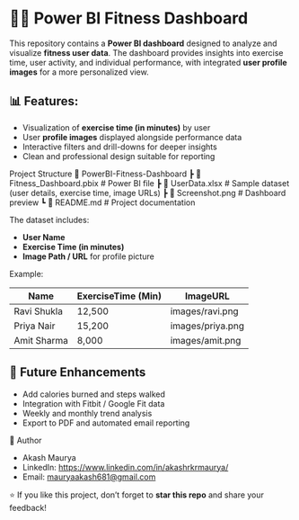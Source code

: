# 🏋️‍♂️ Power BI Fitness Dashboard

This repository contains a **Power BI dashboard** designed to analyze and visualize **fitness user data**. The dashboard provides insights into exercise time, user activity, and individual performance, with integrated **user profile images** for a more personalized view.


## 📊 Features:

* Visualization of **exercise time (in minutes)** by user
* User **profile images** displayed alongside performance data
* Interactive filters and drill-downs for deeper insights
* Clean and professional design suitable for reporting

Project Structure
📁 PowerBI-Fitness-Dashboard
 ┣ 📄 Fitness_Dashboard.pbix   # Power BI file
 ┣ 📄 UserData.xlsx            # Sample dataset (user details, exercise time, image URLs)
 ┣ 📄 Screenshot.png           # Dashboard preview
 ┗ 📄 README.md                # Project documentation

The dataset includes:

* **User Name**
* **Exercise Time (in minutes)**
* **Image Path / URL** for profile picture

Example:

| Name        | ExerciseTime (Min) | ImageURL         |
| ----------- | ------------------ | ---------------- |
| Ravi Shukla | 12,500             | images/ravi.png  |
| Priya Nair  | 15,200             | images/priya.png |
| Amit Sharma | 8,000              | images/amit.png  |


## 🔮 Future Enhancements

* Add calories burned and steps walked
* Integration with Fitbit / Google Fit data
* Weekly and monthly trend analysis
* Export to PDF and automated email reporting


 👤 Author

* Akash Maurya
* LinkedIn: https://www.linkedin.com/in/akashrkrmaurya/
* Email: mauryaakash681@gmail.com

⭐ If you like this project, don’t forget to **star this repo** and share your feedback!
